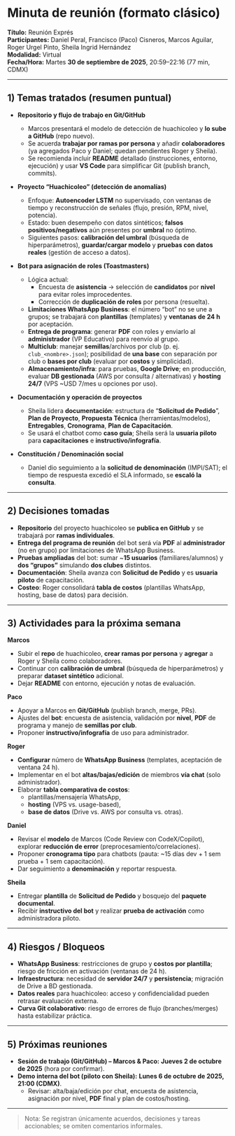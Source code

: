 # Minuta de reunión (formato clásico)

**Título:** Reunión Exprés  
**Participantes:** Daniel Peral, Francisco (Paco) Cisneros, Marcos Aguilar, Roger Urgel Pinto, Sheila Ingrid Hernández  
**Modalidad:** Virtual  
**Fecha/Hora:** Martes **30 de septiembre de 2025**, 20:59–22:16 (77 min, CDMX)

---

## 1) Temas tratados (resumen puntual)

- **Repositorio y flujo de trabajo en Git/GitHub**
  - Marcos presentará el modelo de detección de huachicoleo y **lo sube a GitHub** (repo nuevo).  
  - Se acuerda **trabajar por ramas por persona** y añadir **colaboradores** (ya agregados Paco y Daniel; quedan pendientes Roger y Sheila).  
  - Se recomienda incluir **README** detallado (instrucciones, entorno, ejecución) y usar **VS Code** para simplificar Git (publish branch, commits).

- **Proyecto “Huachicoleo” (detección de anomalías)**
  - Enfoque: **Autoencoder LSTM** no supervisado, con ventanas de tiempo y reconstrucción de señales (flujo, presión, RPM, nivel, potencia).  
  - Estado: buen desempeño con datos sintéticos; **falsos positivos/negativos** aún presentes por **umbral** no óptimo.  
  - Siguientes pasos: **calibración del umbral** (búsqueda de hiperparámetros), **guardar/cargar modelo** y **pruebas con datos reales** (gestión de acceso a datos).

- **Bot para asignación de roles (Toastmasters)**
  - Lógica actual:
    - Encuesta de **asistencia** → selección de **candidatos** por **nivel** para evitar roles improcedentes.
    - Corrección de **duplicación de roles** por persona (resuelta).
  - **Limitaciones WhatsApp Business**: el número “bot” no se une a grupos; se trabajará con **plantillas** (templates) y **ventanas de 24 h** por aceptación.  
  - **Entrega de programa**: generar **PDF** con roles y enviarlo al **administrador** (VP Educativo) para reenvío al grupo.
  - **Multiclub**: manejar **semillas**/archivos por club (p. ej. `club_<nombre>.json`); posibilidad de **una base** con separación por club o **bases por club** (evaluar por **costos** y simplicidad).
  - **Almacenamiento/infra**: para pruebas, **Google Drive**; en producción, evaluar **DB gestionada** (AWS por consulta / alternativas) y **hosting 24/7** (VPS ~USD 7/mes u opciones por uso).

- **Documentación y operación de proyectos**
  - Sheila lidera **documentación**: estructura de “**Solicitud de Pedido**”, **Plan de Proyecto**, **Propuesta Técnica** (herramientas/modelos), **Entregables**, **Cronograma**, **Plan de Capacitación**.  
  - Se usará el chatbot como **caso guía**; Sheila será la **usuaria piloto** para **capacitaciones** e **instructivo/infografía**.

- **Constitución / Denominación social**
  - Daniel dio seguimiento a la **solicitud de denominación** (IMPI/SAT); el tiempo de respuesta excedió el SLA informado, se **escaló la consulta**.

---

## 2) Decisiones tomadas

- **Repositorio** del proyecto huachicoleo se **publica en GitHub** y se trabajará por **ramas individuales**.  
- **Entrega del programa de reunión** del bot será vía **PDF** al **administrador** (no en grupo) por limitaciones de WhatsApp Business.  
- **Pruebas ampliadas** del bot: sumar ~**15 usuarios** (familiares/alumnos) y **dos “grupos”** simulando **dos clubes** distintos.  
- **Documentación**: Sheila avanza con **Solicitud de Pedido** y es **usuaria piloto** de capacitación.  
- **Costeo**: Roger consolidará **tabla de costos** (plantillas WhatsApp, hosting, base de datos) para decisión.

---

## 3) Actividades para la próxima semana

**Marcos**
- Subir el **repo** de huachicoleo, **crear ramas por persona** y **agregar** a Roger y Sheila como colaboradores.  
- Continuar con **calibración de umbral** (búsqueda de hiperparámetros) y preparar **dataset sintético** adicional.  
- Dejar **README** con entorno, ejecución y notas de evaluación.

**Paco**
- Apoyar a Marcos en **Git/GitHub** (publish branch, merge, PRs).  
- Ajustes del **bot**: encuesta de asistencia, validación por **nivel**, **PDF** de programa y manejo de **semillas por club**.  
- Proponer **instructivo/infografía** de uso para administrador.

**Roger**
- **Configurar** número de **WhatsApp Business** (templates, aceptación de ventana 24 h).  
- Implementar en el bot **altas/bajas/edición** de miembros **vía chat** (solo administrador).  
- Elaborar **tabla comparativa de costos**:  
  - plantillas/mensajería WhatsApp,  
  - **hosting** (VPS vs. usage-based),  
  - **base de datos** (Drive vs. AWS por consulta vs. otras).

**Daniel**
- Revisar el **modelo** de Marcos (Code Review con CodeX/Copilot), explorar **reducción de error** (preprocesamiento/correlaciones).  
- Proponer **cronograma tipo** para chatbots (pauta: ~15 días dev + 1 sem prueba + 1 sem capacitación).  
- Dar seguimiento a **denominación** y reportar respuesta.

**Sheila**
- Entregar **plantilla** de **Solicitud de Pedido** y bosquejo del **paquete documental**.  
- Recibir **instructivo del bot** y realizar **prueba de activación** como administradora piloto.

---

## 4) Riesgos / Bloqueos

- **WhatsApp Business**: restricciones de grupo y **costos por plantilla**; riesgo de fricción en activación (ventanas de 24 h).  
- **Infraestructura**: necesidad de **servidor 24/7** y **persistencia**; migración de Drive a BD gestionada.  
- **Datos reales** para huachicoleo: acceso y confidencialidad pueden retrasar evaluación externa.  
- **Curva Git colaborativo**: riesgo de errores de flujo (branches/merges) hasta estabilizar práctica.

---

## 5) Próximas reuniones

- **Sesión de trabajo (Git/GitHub) – Marcos & Paco:** **Jueves 2 de octubre de 2025** (hora por confirmar).  
- **Demo interna del bot (piloto con Sheila):** **Lunes 6 de octubre de 2025, 21:00 (CDMX)**.  
  - Revisar: alta/baja/edición por chat, encuesta de asistencia, asignación por nivel, **PDF** final y plan de costos/hosting.

---

> Nota: Se registran únicamente acuerdos, decisiones y tareas accionables; se omiten comentarios informales.

